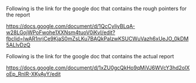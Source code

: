 Following is the link for the google doc that contains the rough pointers for the report

https://docs.google.com/document/d/1QcCyIiyBLqA-w28LGojWPoFwohe1XXNsm4tuoV0iKvI/edit?fbclid=IwAR1nrjCe9KjaS0mZsLKu7BAQkPalzwKSUCWuVazh6xUeJO_0kDM5ALlvDzQ


Following is the link for the google doc that contains the actual report

https://docs.google.com/document/d/1xZU0gcQkHo9qMiVJ6WVcY3hd2olXoEp_RnlR-XKyAyY/edit


